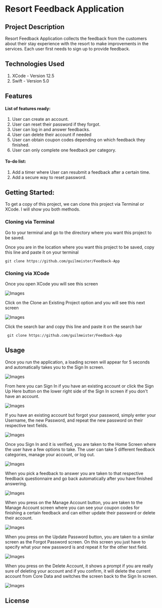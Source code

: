 # Resort Feedback Application

## Project Description
Resort Feedback Application collects the feedback from the customers about their stay experience with the resort to make improvements in the services. Each user first needs to sign up to provide feedback.

## Technologies Used
1. XCode - Version 12.5
1. Swift - Version 5.0

## Features

#### List of features ready:
1. User can create an account.
2. User can reset their password if they forgot.
3. User can log in and answer feedbacks.
4. User can delete their account if needed
5. User can obtain coupon codes depending on which feedback they finished.
6. User can only complete one feedback per category. 
 
#### To-do list:
1. Add a timer where User can resubmit a feedback after a certain time.
2. Add a secure way to reset password.

## Getting Started:
To get a copy of this project, we can clone this project via Terminal or XCode. I will show you both methods.

### Cloning via Terminal
Go to your terminal and go to the directory where you want this project to be saved.

Once you are in the location where you want this project to be saved, copy this line and paste it on your terminal 
```
git clone https://github.com/guilmeister/Feedback-App
```

### Cloning via XCode
Once you open XCode you will see this screen
 
![Images](/Images/ExampleXCodeStart.png)
 
Click on the Clone an Existing Project option and you will see this next screen
 
![Images](/Images/ExampleXCodeClone.png)
 
Click the search bar and copy this line and paste it on the search bar
```
 git clone https://github.com/guilmeister/Feedback-App
```

## Usage
Once you run the application, a loading screen will appear for 5 seconds and automatically takes you to the Sign In screen.

![Images](/Images/ExampleLoad.png)

From here you can Sign In if you have an existing account or click the Sign Up Here button on the lower right side of the Sign In screen if you don't have an account.

![Images](/Images/ExampleSignIn.png)

If you have an existing account but forgot your password, simply enter your Username, the new Password, and repeat the new password on their respective text fields.

![Images](/Images/ExampleReset.png)

Once you Sign In and it is verified, you are taken to the Home Screen where the user have a few options to take. The user can take 5 different feedback categories, manage your account, or log out.

![Images](/Images/ExampleMenu.png)

When you pick a feedback to answer you are taken to that respective feedback questionnaire and go back automatically after you have finished answering.

![Images](/Images/ExampleFeedback.png)

When you press on the Manage Account button, you are taken to the Manage Account screen where you can see your coupon codes for finishing a certain feedback and can either update their password or delete their account.

![Images](/Images/ExampleMyAccount.png)

When you press on the Update Password button, you are taken to a similar screen as the Forgot Password screen. On this screen you just have to specify what your new password is and repeat it for the other text field.

![Images](/Images/ExampleUpdate.png)

When you press on the Delete Account, it shows a prompt if you are really sure of deleting your account and if you confirm, it will delete the current account from Core Data and switches the screen back to the Sign In screen.

![Images](/Images/ExampleDelete.png)

## License
